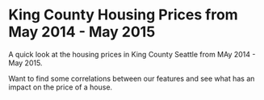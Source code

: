 # King County Housing Prices from May 2014 - May 2015

A quick look at the housing prices in King County Seattle from MAy 2014 - May 2015.  

Want to find some correlations between our features and see what has an impact on the price of a house.